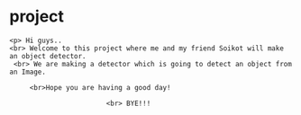 # project
<html>
  <body>
     <head>
          <title>My first project demo</title>
      </head>
     
    <p> Hi guys..
    <br> Welcome to this project where me and my friend Soikot will make an object detector.
     <br> We are making a detector which is going to detect an object from an Image.
 
         <br>Hope you are having a good day!
                   
                            <br> BYE!!! 
   
   </p>
       </body>
     </html>
